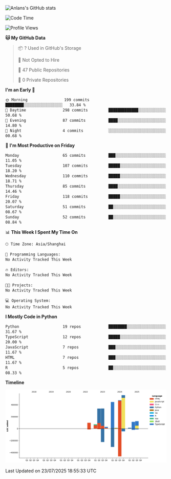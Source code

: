 <!-- ![Anlans's GitHub stats](https://github-readme-stats.vercel.app/api?username=Anlans) -->
![Anlans's GitHub stats](https://github-readme-stats.vercel.app/api?username=Anlans&rank_icon=github)

<!--START_SECTION:waka-->
![Code Time](http://img.shields.io/badge/Code%20Time-0%20secs-blue)

![Profile Views](http://img.shields.io/badge/Profile%20Views-2-blue)

**🐱 My GitHub Data** 

> 📦 ? Used in GitHub's Storage 
 > 
> 🚫 Not Opted to Hire
 > 
> 📜 47 Public Repositories 
 > 
> 🔑 0 Private Repositories 
 > 
**I'm an Early 🐤** 

```text
🌞 Morning                199 commits         ████████░░░░░░░░░░░░░░░░░   33.84 % 
🌆 Daytime                298 commits         █████████████░░░░░░░░░░░░   50.68 % 
🌃 Evening                87 commits          ████░░░░░░░░░░░░░░░░░░░░░   14.80 % 
🌙 Night                  4 commits           ░░░░░░░░░░░░░░░░░░░░░░░░░   00.68 % 
```
📅 **I'm Most Productive on Friday** 

```text
Monday                   65 commits          ███░░░░░░░░░░░░░░░░░░░░░░   11.05 % 
Tuesday                  107 commits         █████░░░░░░░░░░░░░░░░░░░░   18.20 % 
Wednesday                110 commits         █████░░░░░░░░░░░░░░░░░░░░   18.71 % 
Thursday                 85 commits          ████░░░░░░░░░░░░░░░░░░░░░   14.46 % 
Friday                   118 commits         █████░░░░░░░░░░░░░░░░░░░░   20.07 % 
Saturday                 51 commits          ██░░░░░░░░░░░░░░░░░░░░░░░   08.67 % 
Sunday                   52 commits          ██░░░░░░░░░░░░░░░░░░░░░░░   08.84 % 
```


📊 **This Week I Spent My Time On** 

```text
🕑︎ Time Zone: Asia/Shanghai

💬 Programming Languages: 
No Activity Tracked This Week

🔥 Editors: 
No Activity Tracked This Week

🐱‍💻 Projects: 
No Activity Tracked This Week

💻 Operating System: 
No Activity Tracked This Week
```

**I Mostly Code in Python** 

```text
Python                   19 repos            ████████░░░░░░░░░░░░░░░░░   31.67 % 
TypeScript               12 repos            █████░░░░░░░░░░░░░░░░░░░░   20.00 % 
JavaScript               7 repos             ███░░░░░░░░░░░░░░░░░░░░░░   11.67 % 
HTML                     7 repos             ███░░░░░░░░░░░░░░░░░░░░░░   11.67 % 
R                        5 repos             ██░░░░░░░░░░░░░░░░░░░░░░░   08.33 % 
```



**Timeline**

![Lines of Code chart](https://raw.githubusercontent.com/Anlans/Anlans/main/assets/bar_graph.png)


 Last Updated on 23/07/2025 18:55:33 UTC
<!--END_SECTION:waka-->
